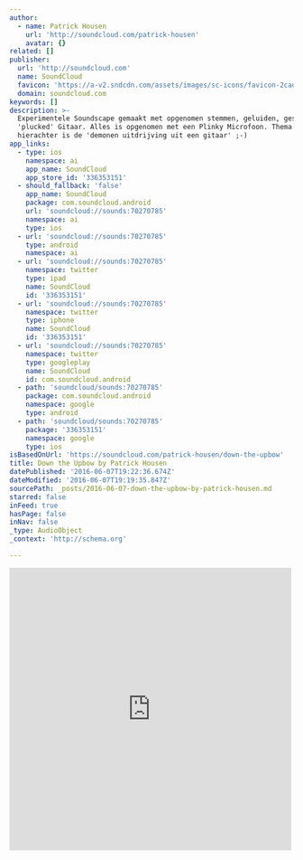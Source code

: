 ```yaml
---
author:
  - name: Patrick Housen
    url: 'http://soundcloud.com/patrick-housen'
    avatar: {}
related: []
publisher:
  url: 'http://soundcloud.com'
  name: SoundCloud
  favicon: 'https://a-v2.sndcdn.com/assets/images/sc-icons/favicon-2cadd14b.ico'
  domain: soundcloud.com
keywords: []
description: >-
  Experimentele Soundscape gemaakt met opgenomen stemmen, geluiden, gestreken en
  'plucked' Gitaar. Alles is opgenomen met een Plinky Microfoon. Thema
  hierachter is de 'demonen uitdrijving uit een gitaar' ;-)
app_links:
  - type: ios
    namespace: ai
    app_name: SoundCloud
    app_store_id: '336353151'
  - should_fallback: 'false'
    app_name: SoundCloud
    package: com.soundcloud.android
    url: 'soundcloud://sounds:70270785'
    namespace: ai
    type: ios
  - url: 'soundcloud://sounds:70270785'
    type: android
    namespace: ai
  - url: 'soundcloud://sounds:70270785'
    namespace: twitter
    type: ipad
    name: SoundCloud
    id: '336353151'
  - url: 'soundcloud://sounds:70270785'
    namespace: twitter
    type: iphone
    name: SoundCloud
    id: '336353151'
  - url: 'soundcloud://sounds:70270785'
    namespace: twitter
    type: googleplay
    name: SoundCloud
    id: com.soundcloud.android
  - path: 'soundcloud/sounds:70270785'
    package: com.soundcloud.android
    namespace: google
    type: android
  - path: 'soundcloud/sounds:70270785'
    package: '336353151'
    namespace: google
    type: ios
isBasedOnUrl: 'https://soundcloud.com/patrick-housen/down-the-upbow'
title: Down the Upbow by Patrick Housen
datePublished: '2016-06-07T19:22:36.674Z'
dateModified: '2016-06-07T19:19:35.847Z'
sourcePath: _posts/2016-06-07-down-the-upbow-by-patrick-housen.md
starred: false
inFeed: true
hasPage: false
inNav: false
_type: AudioObject
_context: 'http://schema.org'

---
```

<iframe src="https://cdn.embedly.com/widgets/media.html?src=https%3A%2F%2Fw.soundcloud.com%2Fplayer%2F%3Fvisual%3Dtrue%26url%3Dhttp%253A%252F%252Fapi.soundcloud.com%252Ftracks%252F70270785%26show_artwork%3Dtrue&amp;url=https%3A%2F%2Fsoundcloud.com%2Fpatrick-housen%2Fdown-the-upbow&amp;image=http%3A%2F%2Fa1.sndcdn.com%2Fimages%2Ffb_placeholder.png%3F1465314307&amp;key=b7d04c9b404c499eba89ee7072e1c4f7&amp;type=text%2Fhtml&amp;schema=soundcloud" width="500" height="500" scrolling="no" frameborder="0" allowfullscreen="" style=""></iframe>